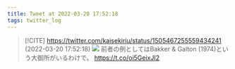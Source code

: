 ```yaml
---
title: Tweet at 2022-03-20 17:52:18
tags: twitter_log
---
```


> [!CITE] https://twitter.com/kaisekiriu/status/1505467255559434241 (2022-03-20 17:52:18)
> ![](https://twitter.com/kaisekiriu/status/1505467255559434241)
> 前者の例としてはBakker &amp; Galton (1974)という大御所がいるわけで。
> https://t.co/oi5GeixJI2
